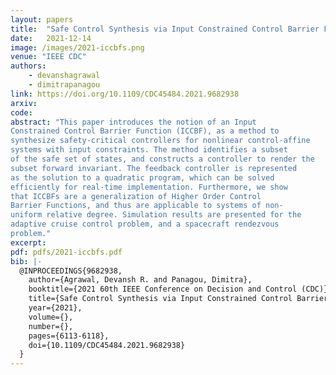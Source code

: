 ```yaml
---
layout: papers
title:  "Safe Control Synthesis via Input Constrained Control Barrier Functions"
date:   2021-12-14
image: /images/2021-iccbfs.png
venue: "IEEE CDC"
authors:
    - devanshagrawal
    - dimitrapanagou
link: https://doi.org/10.1109/CDC45484.2021.9682938
arxiv: 
code: 
abstract: "This paper introduces the notion of an Input
Constrained Control Barrier Function (ICCBF), as a method to
synthesize safety-critical controllers for nonlinear control-affine
systems with input constraints. The method identifies a subset
of the safe set of states, and constructs a controller to render the
subset forward invariant. The feedback controller is represented
as the solution to a quadratic program, which can be solved
efficiently for real-time implementation. Furthermore, we show
that ICCBFs are a generalization of Higher Order Control
Barrier Functions, and thus are applicable to systems of non-
uniform relative degree. Simulation results are presented for the
adaptive cruise control problem, and a spacecraft rendezvous
problem."
excerpt: 
pdf: pdfs/2021-iccbfs.pdf
bib: |-
  @INPROCEEDINGS{9682938,
    author={Agrawal, Devansh R. and Panagou, Dimitra},
    booktitle={2021 60th IEEE Conference on Decision and Control (CDC)}, 
    title={Safe Control Synthesis via Input Constrained Control Barrier Functions}, 
    year={2021},
    volume={},
    number={},
    pages={6113-6118},
    doi={10.1109/CDC45484.2021.9682938}
  }
---
```

